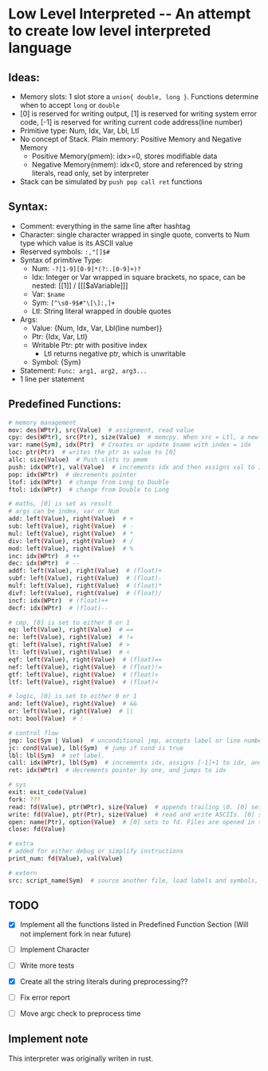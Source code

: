 # Low Level Interpreted -- An attempt to create low level interpreted language

## Ideas:

- Memory slots: 1 slot store a `union{ double, long }`. Functions determine when to accept `long` or `double`
- [0] is reserved for writing output, [1] is reserved for writing system error code, [-1] is reserved for writing current code address(line number)
- Primitive type: Num, Idx, Var, Lbl, Ltl
- No concept of Stack. Plain memory: Positive Memory and Negative Memory
    - Positive Memory(pmem): idx>=0, stores modifiable data
    - Negative Memory(nmem): idx<0, store and referenced by string literals, read only, set by interpreter
- Stack can be simulated by `push pop call ret` functions

## Syntax:

- Comment: everything in the same line after hashtag
- Character: single character wrapped in single quote, converts to Num type which value is its ASCII value
- Reserved symbols: `:,"[]$#`
- Syntax of primitive Type:
    - Num: `-?[1-9][0-9]*(?:.[0-9]+)?`
    - Idx: Integer or Var wrapped in square brackets, no space, can be nested: [[1]] / [[[$aVariable]]]
    - Var: `$name`
    - Sym: `[^\s0-9$#"\[\]:,]+`
    - Ltl: String literal wrapped in double quotes
- Args:
    - Value: {Num, Idx, Var, Lbl(line number)}
    - Ptr: {Idx, Var, Ltl}
    - Writable Ptr: ptr with positive index
        - Ltl returns negative ptr, which is unwritable
    - Symbol: {Sym}
- Statement: `Func: arg1, arg2, arg3...`
- 1 line per statement
 
## Predefined Functions:

```bash
# memory management
mov: des(WPtr), src(Value)  # assignment, read value
cpy: des(WPtr), src(Ptr), size(Value)  # memcpy. When src = Ltl, a new ltl is created and its idx is used as src idx
var: name(Sym), idx(Ptr)  # Creates or update $name with index = idx
loc: ptr(Ptr)  # writes the ptr as value to [0]
allc: size(Value)  # Push slots to pmem
push: idx(WPtr), val(Value)  # increments idx and then assigns val to idx
pop: idx(WPtr)  # decrements pointer
ltof: idx(WPtr)  # change from Long to Double
ftol: idx(WPtr)  # change from Double to Long

# maths, [0] is set as result
# args can be index, var or Num
add: left(Value), right(Value)  # +
sub: left(Value), right(Value)  # -
mul: left(Value), right(Value)  # *
div: left(Value), right(Value)  # /
mod: left(Value), right(Value)  # %
inc: idx(WPtr)  # ++
dec: idx(WPtr)  # --
addf: left(Value), right(Value)  # (float)+
subf: left(Value), right(Value)  # (float)-
mulf: left(Value), right(Value)  # (float)*
divf: left(Value), right(Value)  # (float)/
incf: idx(WPtr)  # (float)++
decf: idx(WPtr)  # (float)--

# cmp, [0] is set to either 0 or 1
eq: left(Value), right(Value)  # ==
ne: left(Value), right(Value)  # !=
gt: left(Value), right(Value)  # >
lt: left(Value), right(Value)  # <
eqf: left(Value), right(Value)  # (float)==
nef: left(Value), right(Value)  # (float)!=
gtf: left(Value), right(Value)  # (float)>
ltf: left(Value), right(Value)  # (float)<

# logic, [0] is set to either 0 or 1
and: left(Value), right(Value)  # &&
or: left(Value), right(Value)  # ||
not: bool(Value)  # !

# control flow
jmp: loc(Sym | Value)  # unconditional jmp, accepts label or line number(uint)
jc: cond(Value), lbl(Sym)  # jump if cond is true
lbl: lbl(Sym)  # set label.
call: idx(WPtr), lbl(Sym)  # increments idx, assigns [-1]+1 to idx, and jumps to lbl
ret: idx(WPtr)  # decrements pointer by one, and jumps to idx

# sys
exit: exit_code(Value)
fork: ???
read: fd(Value), ptr(WPtr), size(Value)  # appends trailing \0. [0] set to bytes written to mem
write: fd(Value), ptr(Ptr), size(Value)  # read and write ASCIIs. [0] set to bytes written to stream
open: name(Ptr), option(Value)  # [0] sets to fd. Files are opened in text mode
close: fd(Value)

# extra
# added for either debug or simplify instructions
print_num: fd(Value), val(Value)

# extern
src: script_name(Sym)  # source another file, load labels and symbols, don't execute
```

## TODO
- [x] Implement all the functions listed in Predefined Function Section (Will not implement fork in near future)

- [ ] Implement Character

- [ ] Write more tests

- [x] Create all the string literals during preprocessing??

- [ ] Fix error report

- [ ] Move argc check to preprocess time

## Implement note

This interpreter was originally writen in rust.
